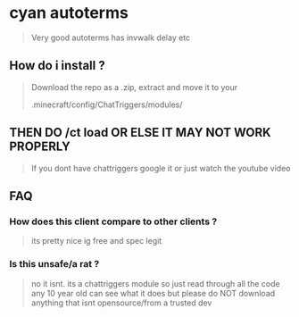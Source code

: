 # cyan autoterms

> Very good autoterms has invwalk delay etc



## How do i install ?
> Download the repo as a .zip, extract and move it to your
>
> .minecraft/config/ChatTriggers/modules/
>
## THEN DO /ct load OR ELSE IT MAY NOT WORK PROPERLY
> 
> If you dont have chattriggers google it or just watch the youtube video

## FAQ
### How does this client compare to other clients ?
> its pretty nice ig free and spec legit 
### Is this unsafe/a rat ?
> no it isnt. its a chattriggers module so just read through all the code any 10 year old can see what it does but please do NOT download anything that isnt opensource/from a trusted dev 
